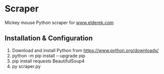 # Scraper

Mickey mouse Python scraper for www.elderek.com

## Installation & Configuration

1. Download and install Python from https://www.python.org/downloads/
1. python -m pip install --upgrade pip
1. pip install requests BeautifulSoup4
1. py scraper.py
